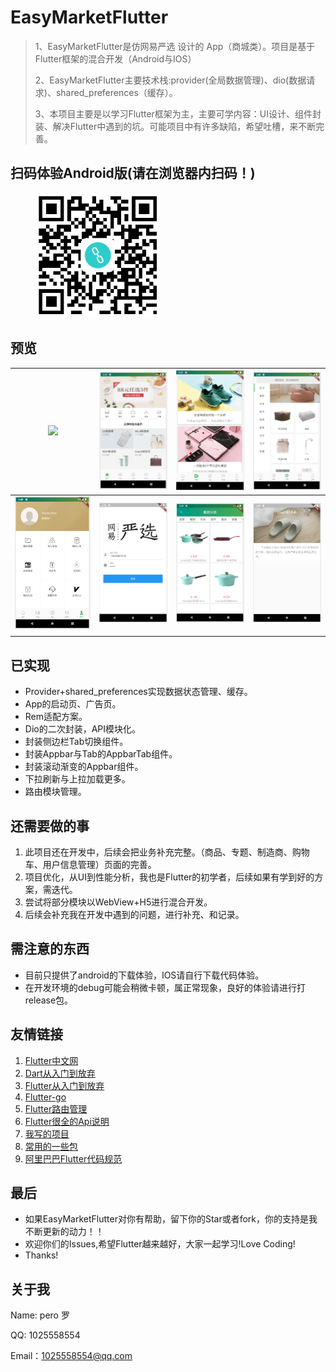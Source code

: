 # EasyMarketFlutter

> 1、EasyMarketFlutter是仿网易严选 设计的 App（商城类）。项目是基于 Flutter框架的混合开发（Android与IOS）
>
> 2、EasyMarketFlutter主要技术栈:provider(全局数据管理)、dio(数据请求)、shared_preferences（缓存）。
>
> 3、本项目主要是以学习Flutter框架为主，主要可学内容：UI设计、组件封装、解决Flutter中遇到的坑。可能项目中有许多缺陷，希望吐槽，来不断完善。

## 扫码体验Android版(请在浏览器内扫码！)

<figure >
<img src="./imges/qrCode.png" width="200"/>
</figure >

## 预览

| ![](./imges/EasyMarket.gif) | ![](./imges/home.png)  | ![](./imges/topic.png)   | ![](./imges/sort.png)  |
| --------------------------- | ---------------------- | ------------------------ | ---------------------- |
| ![](./imges/mine.png)       | ![](./imges/login.png) | ![](./imges/catalog.png) | ![](./imges/brand.png) |
|                             |                        |                          |                        |

## 已实现

* Provider+shared_preferences实现数据状态管理、缓存。
* App的启动页、广告页。
* Rem适配方案。
* Dio的二次封装，API模块化。
* 封装侧边栏Tab切换组件。
* 封装Appbar与Tab的AppbarTab组件。
* 封装滚动渐变的Appbar组件。
* 下拉刷新与上拉加载更多。
* 路由模块管理。

## 还需要做的事

1. 此项目还在开发中，后续会把业务补充完整。（商品、专题、制造商、购物车、用户信息管理）页面的完善。
2. 项目优化，从UI到性能分析，我也是Flutter的初学者，后续如果有学到好的方案，需迭代。
3. 尝试将部分模块以WebView+H5进行混合开发。
4. 后续会补充我在开发中遇到的问题，进行补充、和记录。

## 需注意的东西

* 目前只提供了android的下载体验，IOS请自行下载代码体验。
* 在开发环境的debug可能会稍微卡顿，属正常现象，良好的体验请进行打release包。

## 友情链接

1. [Flutter中文网](https://flutterchina.club/) 
2. [Dart从入门到放弃](http://dart.goodev.org/)
3. [Flutter从入门到放弃](https://book.flutterchina.club/)
4. [Flutter-go](https://github.com/alibaba/flutter-go)
5. [Flutter路由管理](https://github.com/theyakka/fluro) 
6. [Flutter很全的Api说明](https://github.com/yang7229693/flutter-study)
7. [我写的项目](https://github.com/Peroluo/easyMarketFlutter)
8. [常用的一些包](https://www.cnblogs.com/yangyxd/p/9232308.html)
9. [阿里巴巴Flutter代码规范](https://github.com/alibaba/flutter-go/blob/master/Flutter_Go%20%E4%BB%A3%E7%A0%81%E5%BC%80%E5%8F%91%E8%A7%84%E8%8C%83.md)

## 最后

* 如果EasyMarketFlutter对你有帮助，留下你的Star或者fork，你的支持是我不断更新的动力！！
* 欢迎你们的Issues,希望Flutter越来越好，大家一起学习!Love Coding!
* Thanks!

## 关于我

Name: pero 罗

QQ: 1025558554

Email：[1025558554@qq.com](mailto:1025558554@qq.com)